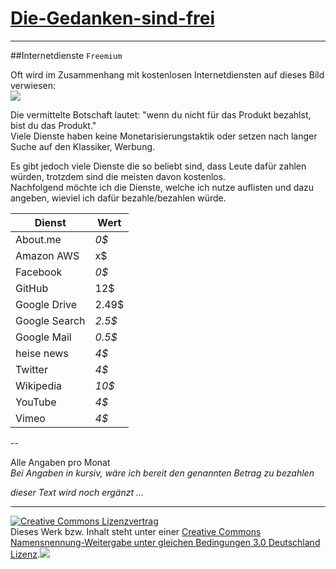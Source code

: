 [Die-Gedanken-sind-frei](https://github.com/SimonWaldherr/die-gedanken-sind-frei)
======================
---

##Internetdienste
`Freemium`

Oft wird im Zusammenhang mit kostenlosen Internetdiensten auf dieses Bild verwiesen:  
<img src="http://geekandpoke.typepad.com/.a/6a00d8341d3df553ef0147e0e1aec2970b-800wi">

Die vermittelte Botschaft lautet: "wenn du nicht für das Produkt bezahlst, bist du das Produkt."  
Viele Dienste haben keine Monetarisierungstaktik oder setzen nach langer Suche auf den Klassiker, Werbung.

Es gibt jedoch viele Dienste die so beliebt sind, dass Leute dafür zahlen würden, trotzdem sind die meisten davon kostenlos.  
Nachfolgend möchte ich die Dienste, welche ich nutze auflisten und dazu angeben, wieviel ich dafür bezahle/bezahlen würde.

Dienst            | Wert
------------------|------
About.me          | *0$*
Amazon AWS        | x$
Facebook          | *0$*
GitHub            | 12$
Google Drive      | 2.49$
Google Search     | *2.5$*
Google Mail       | *0.5$*
heise news        | *4$*
Twitter           | *4$*
Wikipedia         | *10$*
YouTube           | *4$*
Vimeo             | *4$*

--

Alle Angaben pro Monat  
*Bei Angaben in kursiv, wäre ich bereit den genannten Betrag zu bezahlen* 

*dieser Text wird noch ergänzt ...*

---

<a rel="license" href="http://creativecommons.org/licenses/by-sa/3.0/de/"><img alt="Creative Commons Lizenzvertrag" style="border-width:0" src="https://sapienso.com/creativecommons/80x15.png" /></a><br />Dieses Werk bzw. Inhalt steht unter einer <a rel="license" href="http://creativecommons.org/licenses/by-sa/3.0/de/">Creative Commons Namensnennung-Weitergabe unter gleichen Bedingungen 3.0 Deutschland Lizenz</a>.<img src="https://sapienso.com/analytics/img/?utmac=UA-33526676-1&utmn=225446389&utmr=-&utmp=Die-Gedanken-sind-frei%2FInternetdienste.md&guid=ON">
